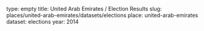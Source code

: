 type: empty
title: United Arab Emirates / Election Results
slug: places/united-arab-emirates/datasets/elections
place: united-arab-emirates
dataset: elections
year: 2014
